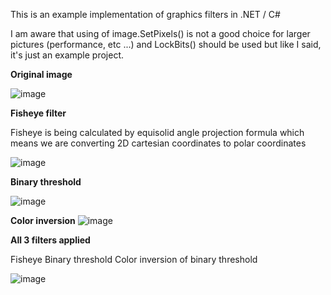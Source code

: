 This is an example implementation of graphics filters in .NET / C#

I am aware that using of image.SetPixels() is not a good choice for larger pictures (performance, etc ...) and LockBits() should be used but like I said, it's just an example project.

**Original image**

![image](https://github.com/NightRider92/graphics-filters/assets/10942663/5fcb77de-ffcc-4a1c-853e-fb3ff83c4fc0)

**Fisheye filter**

Fisheye is being calculated by equisolid angle projection formula which means we are converting 2D cartesian coordinates to polar coordinates

![image](https://github.com/NightRider92/graphics-filters/assets/10942663/ba07ea7a-9b20-4a4b-b3d1-193ce514894e)

**Binary threshold**

![image](https://github.com/NightRider92/graphics-filters/assets/10942663/5f250681-8985-4e51-a4ed-453f3dd4514d)

**Color inversion**
![image](https://github.com/NightRider92/graphics-filters/assets/10942663/1c09a01e-6f6a-4bac-90b8-4e37457b7f41)


**All 3 filters applied**

Fisheye
Binary threshold
Color inversion of binary threshold

![image](https://github.com/NightRider92/graphics-filters/assets/10942663/198b6369-bfc1-4496-b152-50cd84f3066d)
